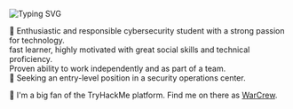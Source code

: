 ![Typing SVG](https://readme-typing-svg.demolab.com/?lines=Hello.+My+name+is+Shaul+Kabla.;A.K.A+WarCrew.)

📰 Enthusiastic and responsible cybersecurity student with a strong passion for technology.\
fast learner, highly motivated with great social skills and technical proficiency.\
Proven ability to work independently and as part of a team.\
💼 Seeking an entry-level position in a security operations center.

🚩 I'm a big fan of the TryHackMe platform. Find me on there as [WarCrew](https://tryhackme.com/p/WarCrew).
